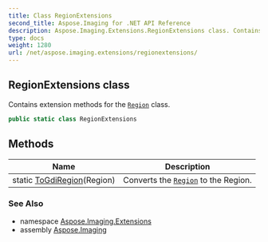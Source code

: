 ```yaml
---
title: Class RegionExtensions
second_title: Aspose.Imaging for .NET API Reference
description: Aspose.Imaging.Extensions.RegionExtensions class. Contains extension methods for the Region class
type: docs
weight: 1280
url: /net/aspose.imaging.extensions/regionextensions/
---
```

## RegionExtensions class

Contains extension methods for the [`Region`](../../aspose.imaging/region/) class.

```csharp
public static class RegionExtensions
```

## Methods

| Name | Description |
| --- | --- |
| static [ToGdiRegion](../../aspose.imaging.extensions/regionextensions/togdiregion/)(Region) | Converts the [`Region`](../../aspose.imaging/region/) to the Region. |

### See Also

* namespace [Aspose.Imaging.Extensions](../../aspose.imaging.extensions/)
* assembly [Aspose.Imaging](../../)


